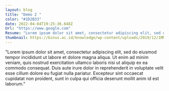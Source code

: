 ```yaml
---
layout: blog
title: "Demo 2 "
color: "#1D2B33"
date: 2022-04-04T19:25:36.648Z
Url: "https://www.google.com"
Resume: "Lorem ipsum dolor sit amet, consectetur adipiscing elit, sed do eiusmod tempor incididunt ut labore et dolore magna"
thumbnail: https://binus.ac.id/knowledge/wp-content/uploads/2019/12/1MMZW_gj10FYM_5LjllbYUQ.png
---
```


"Lorem ipsum dolor sit amet, consectetur adipiscing elit, sed do eiusmod tempor incididunt ut labore et dolore magna aliqua. Ut enim ad minim veniam, quis nostrud exercitation ullamco laboris nisi ut aliquip ex ea commodo consequat. Duis aute irure dolor in reprehenderit in voluptate velit esse cillum dolore eu fugiat nulla pariatur. Excepteur sint occaecat cupidatat non proident, sunt in culpa qui officia deserunt mollit anim id est laborum."
